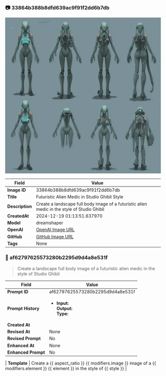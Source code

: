 

### 📷 33864b388b8dfd639ac9f91f2dd6b7db 


![data.id](./33864b388b8dfd639ac9f91f2dd6b7db.jpg)


| Field          | Value                                                                                                                     |
|----------------|---------------------------------------------------------------------------------------------------------------------------|
| **Image ID**             | 33864b388b8dfd639ac9f91f2dd6b7db                                                                                                             |
| **Title**           | Futuristic Alien Medic in Studio Ghibli Style                                                                                                       |
| **Description**           | Create a landscape full body image of a futuristic alien medic in the style of Studio Ghibli                                                                                                       |
| **CreatedAt**        | 2024-12-19 01:13:51.637970                                                                                                        |
| **Model**        | dreamshaper                                                                                                        |
| **OpenAI**         | [OpenAI Image URL](http://192.168.1.85:8081/generated-images/b641413601777.png)                                                                                |
| **GitHub**         | [GitHub Image URL](https://raw.githubusercontent.com/Caneta-Silva/weeb/refs/heads/main/images/33864b388b8dfd639ac9f91f2dd6b7db/33864b388b8dfd639ac9f91f2dd6b7db.jpg)                                                                                |
| **Tags**       | None                                                                                                                   |

### 📜 af62797625573280b2295d9d4a8e531f

> Create a landscape full body image of a futuristic alien medic in the style of Studio Ghibli

| Field          | Value                                                                                                                                                                      |
|----------------|----------------------------------------------------------------------------------------------------------------------------------------------------------------------------|
| **Prompt ID**  | af62797625573280b2295d9d4a8e531f                                                                                                                                                            |
| **Prompt History** | <ul><li>**Input:**  <br> **Output:**  <br> **Type:** </li></ul> |
| **Created At** |                                                                                                                                                    |
| **Revised At** | None                                                                                                                                                   |
| **Revised Prompt** | No                                                                                                                                                                      |
| **Enhanced At** | None                                                                                                                                                  |
| **Enhanced Prompt** | No                                                                                                                                                                    |

| **Template**   | Create a {{ aspect_ratio }} {{ modifiers.image }} image of a {{ modifiers.element }} {{ element }} in the style of {{ style }}                                                                                                                                           |



